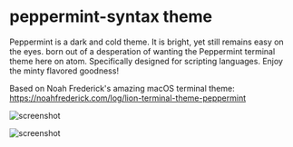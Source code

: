 # peppermint-syntax theme

Peppermint is a dark and cold theme. It is bright, yet still remains easy on the eyes.
born out of a desperation of wanting the Peppermint terminal theme here on atom.
Specifically designed for scripting languages.
Enjoy the minty flavored goodness!

Based on Noah Frederick's amazing macOS terminal theme: https://noahfrederick.com/log/lion-terminal-theme-peppermint

![screenshot](https://raw.github.com/eshanmind/peppermint-syntax/master/peppermint-screenshot2.png)

![screenshot](https://raw.github.com/eshanmind/peppermint-syntax/master/peppermint-screenshot-js.png)
